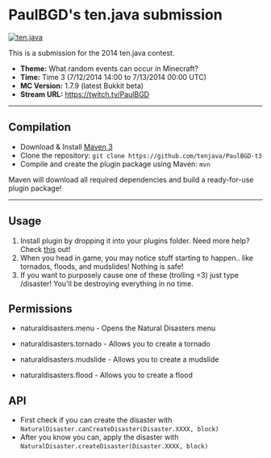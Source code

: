 PaulBGD's ten.java submission
==============================

[![ten.java](https://cdn.mediacru.sh/hu4CJqRD7AiB.svg)](https://tenjava.com/)

This is a submission for the 2014 ten.java contest.

- __Theme:__ What random events can occur in Minecraft?
- __Time:__ Time 3 (7/12/2014 14:00 to 7/13/2014 00:00 UTC)
- __MC Version:__ 1.7.9 (latest Bukkit beta)
- __Stream URL:__ https://twitch.tv/PaulBGD

<!-- put chosen theme above -->

---------------------------------------

Compilation
-----------

- Download & Install [Maven 3](http://maven.apache.org/download.html)
- Clone the repository: `git clone https://github.com/tenjava/PaulBGD-t3`
- Compile and create the plugin package using Maven: `mvn`

Maven will download all required dependencies and build a ready-for-use plugin package!

---------------------------------------

Usage
-----

1. Install plugin by dropping it into your plugins folder. Need more help? Check [this](https://www.youtube.com/watch?v=TR7rH8G0sas) out!
2. When you head in game, you may notice stuff starting to happen.. like tornados, floods, and mudslides! Nothing is safe!
3. If you want to purposely cause one of these (trolling =3) just type /disaster! You'll be destroying everything in no time.

Permissions
-----
- naturaldisasters.menu - Opens the Natural Disasters menu

- naturaldisasters.tornado - Allows you to create a tornado
- naturaldisasters.mudslide - Allows you to create a mudslide
- naturaldisasters.flood - Allows you to create a flood

API
----
- First check if you can create the disaster with ``NaturalDisaster.canCreateDisaster(Disaster.XXXX, block)``
- After you know you can, apply the disaster with ``NaturalDisaster.createDisaster(Disaster.XXXX, block)``

